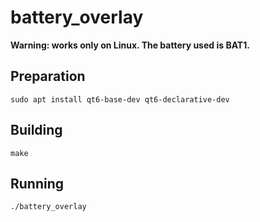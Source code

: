 # battery_overlay

**Warning: works only on Linux. The battery used is BAT1.**

## Preparation

```
sudo apt install qt6-base-dev qt6-declarative-dev
```

## Building

```
make
```

## Running

```
./battery_overlay
```
